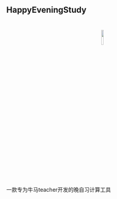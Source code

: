 ## HappyEveningStudy

<h1 align="center">
  <img src="https://raw.githubusercontent.com/HXHGTS/HappyEveningStudy/refs/heads/main/HappyEveningStudy.ico" width="10%" height="10%">
</h1>


一款专为牛马teacher开发的晚自习计算工具

